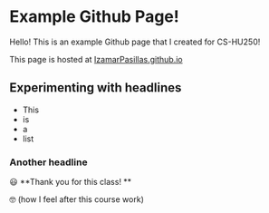 # Example Github Page!

Hello! This is an example Github page that I created for CS-HU250!

This page is hosted at [IzamarPasillas.github.io](https://https://izamarpasillas.github.io/izamar.github.io/)

## Experimenting with headlines

- This
- is 
- a 
- list

### Another headline 
😃 **Thank you for this class! **

🤓 (how I feel after this course work)
